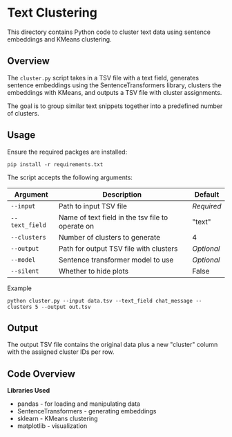 # Text Clustering

This directory contains Python code to cluster text data using sentence embeddings and KMeans clustering.

## Overview

The `cluster.py` script takes in a TSV file with a text field, generates sentence embeddings using the SentenceTransformers library, clusters the embeddings with KMeans, and outputs a TSV file with cluster assignments.

The goal is to group similar text snippets together into a predefined number of clusters.

## Usage

Ensure the required packges are installed:

```
pip install -r requirements.txt
```

The script accepts the following arguments:

| Argument       | Description                                      | Default    |
| -------------- | ------------------------------------------------ | ---------- |
| `--input`      | Path to input TSV file                           | _Required_ |
| `--text_field` | Name of text field in the tsv file to operate on | "text"     |
| `--clusters`   | Number of clusters to generate                   | 4          |
| `--output`     | Path for output TSV file with clusters           | _Optional_ |
| `--model`      | Sentence transformer model to use                | _Optional_ |
| `--silent`     | Whether to hide plots                            | False      |

Example

```
python cluster.py --input data.tsv --text_field chat_message --clusters 5 --output out.tsv
```

## Output

The output TSV file contains the original data plus a new "cluster" column with the assigned cluster IDs per row.

## Code Overview

**Libraries Used**

- pandas - for loading and manipulating data
- SentenceTransformers - generating embeddings
- sklearn - KMeans clustering
- matplotlib - visualization

